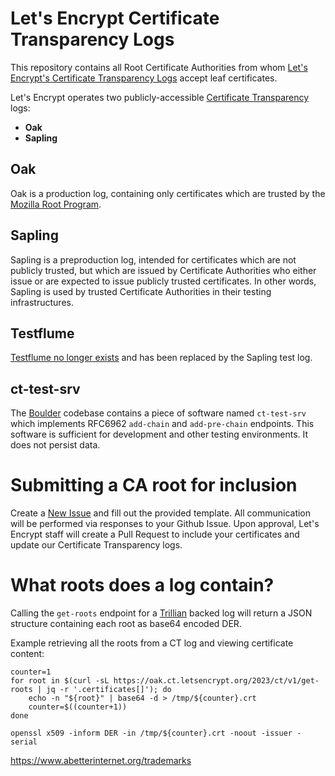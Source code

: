 # Let's Encrypt Certificate Transparency Logs

This repository contains all Root Certificate Authorities from whom [Let's Encrypt's Certificate Transparency Logs](https://letsencrypt.org/docs/ct-logs/) accept leaf certificates.

Let's Encrypt operates two publicly-accessible [Certificate Transparency](https://www.certificate-transparency.org/what-is-ct) logs:
* **Oak**
* **Sapling**

## Oak

Oak is a production log, containing only certificates which are trusted by the [Mozilla Root Program](https://www.mozilla.org/en-US/about/governance/policies/security-group/certs/policy/).

## Sapling

Sapling is a preproduction log, intended for certificates which are not publicly trusted, but which are issued by Certificate Authorities who either issue or are expected to issue publicly trusted certificates. In other words, Sapling is used by trusted Certificate Authorities in their testing infrastructures.

## Testflume

[Testflume no longer exists](https://groups.google.com/a/chromium.org/g/ct-policy/c/CLBlt5rSsAk) and has been replaced by the Sapling test log.

## ct-test-srv

The [Boulder](https://github.com/letsencrypt/boulder/tree/main/test/ct-test-srv) codebase contains a piece of software named `ct-test-srv` which  implements RFC6962 `add-chain` and `add-pre-chain` endpoints. This software is sufficient for development and other testing environments. It does not persist data.

# Submitting a CA root for inclusion

Create a [New Issue](https://github.com/letsencrypt/ct-log-metadata/issues/new/choose) and fill out the provided template. All communication will be performed via responses to your Github Issue. Upon approval, Let's Encrypt staff will create a Pull Request to include your certificates and update our Certificate Transparency logs.

# What roots does a log contain?

Calling the `get-roots` endpoint for a [Trillian](https://github.com/google/trillian) backed log will return a JSON structure containing each root as base64 encoded DER.

Example retrieving all the roots from a CT log and viewing certificate content:
```
counter=1
for root in $(curl -sL https://oak.ct.letsencrypt.org/2023/ct/v1/get-roots | jq -r '.certificates[]'); do
    echo -n "${root}" | base64 -d > /tmp/${counter}.crt
    counter=$((counter+1))
done

openssl x509 -inform DER -in /tmp/${counter}.crt -noout -issuer -serial
```


https://www.abetterinternet.org/trademarks
